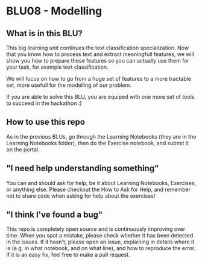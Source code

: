 # BLU08 - Modelling

## What is in this BLU?

This big learning unit continues the text classification specialization. Now that you know how to process text and extract meaningfull features, we will show you how to prepare these features so you can actually use them for your task, for example text classification.

We will focus on how to go from a huge set of features to a more tractable set, more usefull for the modelling of our problem.

If you are able to solve this BLU, you are equiped with one more set of tools to succeed in the hackathon :)

## How to use this repo

As in the previous BLUs, go through the Learning Notebooks (they are in the Learning Notebooks folder), then do the Exercise notebook, and submit it on the portal.

## "I need help understanding something"

You can and should ask for help, be it about Learning Notebooks, Exercises, or anything else. Please checkout the How to Ask for Help, and remember not to share code when asking for help about the exercises!

## "I think I've found a bug"

This repo is completely open source and is continuously improving over time. When you spot a mistake, please check whether it has been detected in the issues. If it hasn't, please open an issue, explaining in details where it is (e.g. in what notebook, and on what line), and how to reproduce the error. If it is an easy fix, feel free to make a pull request.
